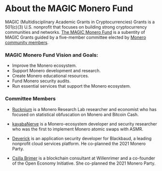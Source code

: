 # About the MAGIC Monero Fund

MAGIC (Multidisciplinary Academic Grants in Cryptocurrencies) Grants is a 501(c)(3) U.S. nonprofit that focuses on building strong cryptocurrency communities and networks. [The MAGIC Monero Fund](https://magicgrants.org/funds/monero) is a subentity of MAGIC Grants guided by a five-member committee elected by [Monero community members](https://magicgrants.org/funds/monero/monero_fund_voters/).

### MAGIC Monero Fund Vision and Goals:

* Improve the Monero ecosystem.
* Support Monero development and research.
* Create Monero educational resources.
* Fund Monero security audits.
* Run essential services that support the Monero ecosystem.

### Committee Members

* [Rucknium](https://github.com/Rucknium) is a Monero Research Lab researcher and economist who has focused on statistical obfuscation on Monero and Bitcoin Cash.

* [kayabaNerve](https://twitter.com/kayabaNerve) is a Monero-ecosystem developer and security  researcher who was the first to implement Monero atomic swaps with ASMR.

* [Deverick](https://twitter.com/deverickapollo) is an application security developer for Blackbaud, a leading nonprofit cloud services platform. He co-planned the 2021 Monero Party.

* [Csilla Brimer](https://twitter.com/CryptoTweetie) is a blockchain consultant at Willenrimer and a co-founder of the Open Economy Initiative. She co-planned the 2021 Monero Party.




